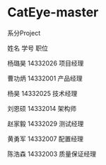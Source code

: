 # CatEye-master
系分Project

姓名	学号	职位

杨璐昊	14332026	项目经理

曹功炳	14332001	产品经理

杨昊	14332025	技术经理

刘恩硕	14332014	架构师

赵家毅	14332029	测试经理

黄勇军	14332007	配置经理

陈浩森	14332003	质量保证经理

